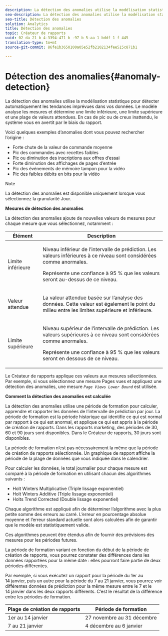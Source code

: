 ```yaml
---
description: La détection des anomalies utilise la modélisation statistique pour détecter automatiquement les tendances imprévues dans vos données. Le modèle analyse les mesures et détermine une   limite inférieure, une limite supérieure et une plage de valeurs attendues. En cas de pic ou de creux inattendu, le système vous en avertit par le biais du rapport.
seo-description: La détection des anomalies utilise la modélisation statistique pour détecter automatiquement les tendances imprévues dans vos données. Le modèle analyse les mesures et détermine une   limite inférieure, une limite supérieure et une plage de valeurs attendues. En cas de pic ou de creux inattendu, le système vous en avertit par le biais du rapport.
seo-title: Détection des anomalies
solution: Analytics
title: Détection des anomalies
topic: Créateur de rapports
uuid: 02 da 21 b 4-3394-471 b -97 b 5-aa 1 bddf 1 f 445
translation-type: tm+mt
source-git-commit: 86fe1b3650100a05e52fb2102134fee515c871b1

---
```



# Détection des anomalies{#anomaly-detection}

La détection des anomalies utilise la modélisation statistique pour détecter automatiquement les tendances imprévues dans vos données. Le modèle analyse les mesures et détermine une   limite inférieure, une limite supérieure et une plage de valeurs attendues. En cas de pic ou de creux inattendu, le système vous en avertit par le biais du rapport.

Voici quelques exemples d’anomalies dont vous pouvez rechercher l’origine :

* Forte chute de la valeur de commande moyenne
* Pic des commandes avec recettes faibles
* Pic ou diminution des inscriptions aux offres d’essai
* Forte diminution des affichages de pages d’entrée
* Pic des événements de mémoire tampon pour la vidéo
* Pic des faibles débits en bits pour la vidéo

>[!NOTE]
>
>La détection des anomalies est disponible uniquement lorsque vous sélectionnez la granularité Jour.

<p class="head"> <b>Mesures de détection des anomalies</b> </p>

La détection des anomalies ajoute de nouvelles valeurs de mesures pour chaque mesure que vous sélectionnez, notamment :

<table id="table_BF75FC874634498DB6632C12CBD8D533"> 
 <thead> 
  <tr> 
   <th colname="col1" class="entry"> Élément </th> 
   <th colname="col2" class="entry"> Description </th> 
  </tr> 
 </thead>
 <tbody> 
  <tr> 
   <td colname="col1"> Limite inférieure </td> 
   <td colname="col2"> <p>Niveau inférieur de l’intervalle de prédiction. Les valeurs inférieures à ce niveau sont considérées comme anormales. </p> <p>Représente une confiance à 95 % que les valeurs seront au-dessus de ce niveau. </p> </td> 
  </tr> 
  <tr> 
   <td colname="col1"> Valeur attendue </td> 
   <td colname="col2"> <p>La valeur attendue basée sur l’analyse des données. Cette valeur est également le point du milieu entre les limites supérieure et inférieure. </p> </td> 
  </tr> 
  <tr> 
   <td colname="col1"> Limite supérieure </td> 
   <td colname="col2"> <p>Niveau supérieur de l’intervalle de prédiction. Les valeurs supérieures à ce niveau sont considérées comme anormales. </p> <p>Représente une confiance à 95 % que les valeurs seront en dessous de ce niveau. </p> </td> 
  </tr> 
 </tbody> 
</table>

Le Créateur de rapports applique ces valeurs aux mesures sélectionnées. Par exemple, si vous sélectionnez une mesure Pages vues et appliquez une détection des anomalies, une mesure *`Page Views Lower Bound`* est utilisée.

**Comment la détection des anomalies est calculée**

La détection des anomalies utilise une période de formation pour calculer, apprendre et rapporter les données de l’intervalle de prédiction par jour. La période de formation est la période historique qui identifie ce qui est normal par rapport à ce qui est anormal, et applique ce qui est appris à la période de création de rapports. Dans les rapports marketing, des périodes de 30, 60 et 90 jours sont disponibles. Dans le Créateur de rapports, 30 jours sont disponibles.

La période de formation n’est pas nécessairement la même que la période de création de rapports sélectionnée. Un graphique de rapport affiche la période de la plage de données que vous indiquée dans le calendrier.

Pour calculer les données, le total journalier pour chaque mesure est comparé à la période de formation en utilisant chacun des algorithmes suivants :

* Holt Winters Multiplicative (Triple lissage exponentiel)
* Holt Winters Additive (Triple lissage exponentiel)
* Holts Trend Corrected (Double lissage exponentiel)

Chaque algorithme est appliqué afin de déterminer l’algorithme avec la plus petite somme des erreurs au carré. L’erreur en pourcentage absolue moyenne et l’erreur standard actuelle sont alors calculées afin de garantir que le modèle est statistiquement valide.

Ces algorithmes peuvent être étendus afin de fournir des prévisions des mesures pour les périodes futures.

La période de formation variant en fonction du début de la période de création de rapports, vous pourrez constater des différences dans les données rapportées pour la même date : elles pourront faire partie de deux périodes différentes.

Par exemple, si vous exécutez un rapport pour la période du 1er au 14 janvier, puis un autre pour la période du 7 au 21 janvier, vous pourrez voir différentes données de prédiction pour la même mesure entre le 7 et le 14 janvier dans les deux rapports différents. C’est le résultat de la différence entre les périodes de formation.

| Plage de création de rapports | Période de formation |
|--- |--- |
| 1er au 14 janvier | 27 novembre au 31 décembre |
| 7 au 21 janvier | 4 décembre au 6 janvier |